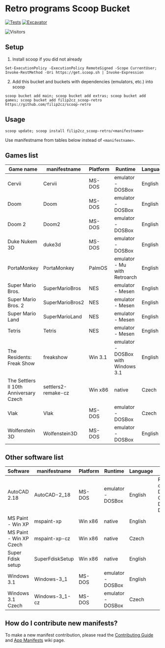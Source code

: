 # Retro programs Scoop Bucket

[![Tests](https://github.com/filip2cz/scoop-retro/actions/workflows/ci.yml/badge.svg)](https://github.com/filip2cz/scoop-retro/actions/workflows/ci.yml) [![Excavator](https://github.com/filip2cz/scoop-retro/actions/workflows/excavator.yml/badge.svg)](https://github.com/filip2cz/scoop-retro/actions/workflows/excavator.yml)

![Visitors](https://api.visitorbadge.io/api/daily?path=https%3A%2F%2Fgithub.com%2Ffilip2cz%2Fscoop-retro&label=VISITORS%20TODAY&countColor=%23263759)

## Setup

1. Install scoop if you did not already
```pwsh
Set-ExecutionPolicy -ExecutionPolicy RemoteSigned -Scope CurrentUser; Invoke-RestMethod -Uri https://get.scoop.sh | Invoke-Expression
```

2. Add this bucket and buckets with dependencies (emulators, etc.) into scoop
```
scoop bucket add main; scoop bucket add extras; scoop bucket add games; scoop bucket add filip2cz_scoop-retro https://github.com/filip2cz/scoop-retro
```

## Usage

```
scoop update; scoop install filip2cz_scoop-retro/<manifestname>
```

Use manifestname from tables below instead of `<manifestname>`.

## Games list

| Game name                                 | manifestname          | Platform | Runtime                               | Language  |
| ----------------------------------------- | --------------------- | -------- | ------------------------------------- | --------- |
| Cervii                                    | Cervii                | MS-DOS   | emulator - DOSBox                     | English   |
| Doom                                      | Doom                  | MS-DOS   | emulator - DOSBox                     | English   |
| Doom 2                                    | Doom2                 | MS-DOS   | emulator - DOSBox                     | English   |
| Duke Nukem 3D                             | duke3d                | MS-DOS   | emulator - DOSBox                     | English   |
| PortaMonkey                               | PortaMonkey           | PalmOS   | emulator - Mu with Retroarch          | English   |
| Super Mario Bros.                         | SuperMarioBros        | NES      | emulator - Mesen                      | English   |
| Super Mario Bros. 2                       | SuperMarioBros2       | NES      | emulator - Mesen                      | English   |
| Super Mario Land                          | SuperMarioLand        | NES      | emulator - Mesen                      | English   |
| Tetris                                    | Tetris                | NES      | emulator - Mesen                      | English   |
| The Residents: Freak Show                 | freakshow             | Win 3.1  | emulator - DOSBox with Windows 3.1    | English   |
| The Settlers II 10th Anniversary Czech    | settlers2-remake-cz   | Win x86  | native                                | Czech     |
| Vlak                                      | Vlak                  | MS-DOS   | emulator - DOSBox                     | Czech     |
| Wolfenstein 3D                            | Wolfenstein3D         | MS-DOS   | emulator - DOSBox                     | English   |

## Other software list

| Software                  | manifestname      | Platform | Runtime           | Language  | Notes |
| ------------------------- | ----------------- | -------- | ----------------- | --------- | - |
| AutoCAD 2.18              | AutoCAD-2_18      | MS-DOS   | emulator - DOSBox | English   | Recommended config: Default, except Graphic Display -> 2; Digitizer -> 19 |
| MS Paint - Win XP         | mspaint-xp        | Win x86  | native            | English   | |
| MS Paint - Win XP Czech   | mspaint-xp-cz     | Win x86  | native            | Czech     | |
| Super Fdisk setup         | SuperFdiskSetup   | Win x86  | native            | English   | |
| Windows 3.1               | Windows-3_1       | MS-DOS   | emulator - DOSBox | English   | |
| Windows 3.1 Czech         | Windows-3_1-cz    | MS-DOS   | emulator - DOSBox | Czech     | |

## How do I contribute new manifests?

To make a new manifest contribution, please read the [Contributing
Guide](https://github.com/ScoopInstaller/.github/blob/main/.github/CONTRIBUTING.md)
and [App Manifests](https://github.com/ScoopInstaller/Scoop/wiki/App-Manifests)
wiki page.
